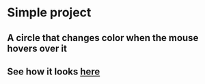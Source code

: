 # Simple project

## A circle that changes color when the mouse hovers over it

## See how it looks [here](https://pawelkacprzak.github.io/simple-project/)
